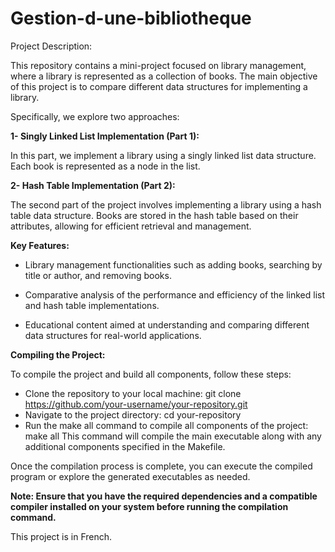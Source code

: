 # Gestion-d-une-bibliotheque
Project Description: 

This repository contains a mini-project focused on library management, where a library is represented as a collection of books. The main objective of this project is to compare different data structures for implementing a library. 

Specifically, we explore two approaches:

**1- Singly Linked List Implementation (Part 1):**

In this part, we implement a library using a singly linked list data structure. Each book is represented as a node in the list.

**2- Hash Table Implementation (Part 2):**

The second part of the project involves implementing a library using a hash table data structure. Books are stored in the hash table based on their attributes, allowing for efficient retrieval and management.

**Key Features:**

- Library management functionalities such as adding books, searching by title or author, and removing books.

- Comparative analysis of the performance and efficiency of the linked list and hash table implementations.

- Educational content aimed at understanding and comparing different data structures for real-world applications.

**Compiling the Project:**

To compile the project and build all components, follow these steps:

- Clone the repository to your local machine:
  git clone https://github.com/your-username/your-repository.git
- Navigate to the project directory:
  cd your-repository
- Run the make all command to compile all components of the project:
  make all
  This command will compile the main executable along with any additional components specified in the Makefile.

Once the compilation process is complete, you can execute the compiled program or explore the generated executables as needed.

**Note: Ensure that you have the required dependencies and a compatible compiler installed on your system before running the compilation command.**

This project is in French.
